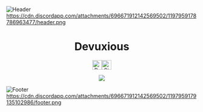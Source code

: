 ![Header](https://cdn.discordapp.com/attachments/696671912142569502/1197959178786963477/header.png)https://cdn.discordapp.com/attachments/696671912142569502/1197959178786963477/header.png

<h1 align="center">Devuxious</h1>
<div align="center">
  <p>
    <!-- credits: vast -->
    <div style="display: flex; justify-content: center; align-items: center;">
      <img height="25" src="https://api.visitorbadge.io/api/VisitorHit?user=Devuxious&countColor=%23674fc9" alt="Profile Views"/>
      <!-- <img height="25" src="https://img.shields.io/github/followers/Devuxious?color=674fc9&style=for-the-badge&logo=github&label=Followers" alt="Followers"/> -->
      <img height="25" src="https://img.shields.io/github/stars/Devuxious?color=674fc9&style=for-the-badge&logo=github&label=Stars" alt="Stars"/>
    </div>
  </p>
</div>

<p align="center">
  <img src="https://github-readme-stats.vercel.app/api/?username=Devuxious&title_color=674fc9&text_color=9f9f9f&show_icons=true&bg_color=00000000&hide_border=true&icon_color=674fc9&hide_title=true&count_private=true" />
</p>

![Footer](https://cdn.discordapp.com/attachments/696671912142569502/1197959179135102986/footer.png)https://cdn.discordapp.com/attachments/696671912142569502/1197959179135102986/footer.png
